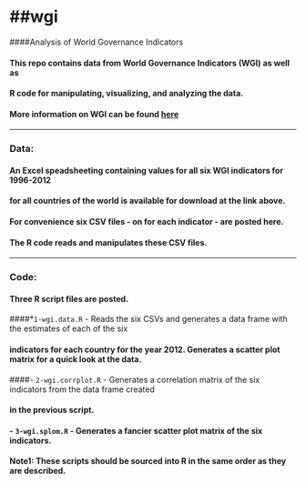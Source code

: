 ##wgi
===
####Analysis of World Governance Indicators
#### This repo contains data from World Governance Indicators (WGI) as well as 
#### R code for manipulating, visualizing, and analyzing the data. 
#### More information on WGI can be found [here](http://info.worldbank.org/governance/wgi/index.aspx#home)
***
### Data: 
#### An Excel speadsheeting containing values for all six WGI indicators for 1996-2012
#### for all countries of the world is available for download at the link above. 
#### For convenience six CSV files - on for each indicator - are posted here. 
#### The R code reads and manipulates these CSV files.
***
### Code:
#### Three R script files are posted. 
####*`1-wgi.data.R` - Reads the six CSVs and generates a data frame with the estimates of each of the six
####  indicators for each country for the year 2012. Generates a scatter plot matrix for a quick look at the data.
####- `2-wgi.corrplot.R` - Generates a correlation matrix of the six indicators from the data frame created
####  in the previous script.
#### - `3-wgi.splom.R` - Generates a fancier scatter plot matrix of the six indicators.
#### Note1: These scripts should be sourced into R in the same order as they are described. 






